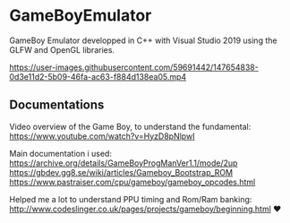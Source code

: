 # GameBoyEmulator

GameBoy Emulator developped in C++ with Visual Studio 2019 using the GLFW and OpenGL libraries.

https://user-images.githubusercontent.com/59691442/147654838-0d3e11d2-5b09-46fa-ac63-f884d138ea05.mp4

## Documentations  

Video overview of the Game Boy, to understand the fundamental:
<https://www.youtube.com/watch?v=HyzD8pNlpwI>  

Main documentation i used:
<https://archive.org/details/GameBoyProgManVer1.1/mode/2up>  
<https://gbdev.gg8.se/wiki/articles/Gameboy_Bootstrap_ROM>  
<https://www.pastraiser.com/cpu/gameboy/gameboy_opcodes.html>

Helped me a lot to understand PPU timing and Rom/Ram banking:
<http://www.codeslinger.co.uk/pages/projects/gameboy/beginning.html>  ❤️  
